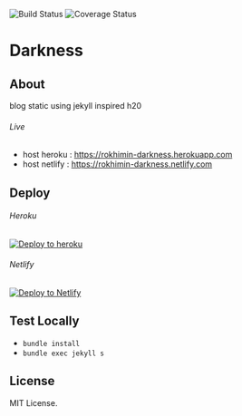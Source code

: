![Build Status](https://travis-ci.com/rokhimin//jekyll-darkness.svg?branch=master)
![Coverage Status](https://img.shields.io/badge/coverage-99%25-brightgreen)

# Darkness
## About
blog static using jekyll inspired h20

###### Live
- host heroku : https://rokhimin-darkness.herokuapp.com
- host netlify : https://rokhimin-darkness.netlify.com

## Deploy

###### Heroku
[![Deploy to heroku](https://www.herokucdn.com/deploy/button.png)](https://dashboard.heroku.com/new?button-url=https://github.com/rokhimin/Darkness/tree/deploy_heroku&template=https://github.com/rokhimin/jekyll-darkness/tree/deploy_heroku) 

###### Netlify
 [![Deploy to Netlify](https://www.netlify.com/img/deploy/button.svg)](https://app.netlify.com/start/deploy?repository=https://github.com/rokhimin/jekyll-netlify)

## Test Locally
- ``bundle install``
- ``bundle exec jekyll s``

## License 
MIT License.

